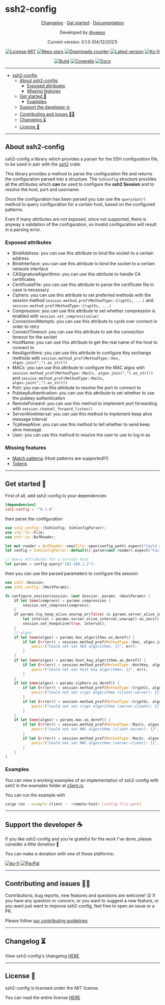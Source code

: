 # ssh2-config

<p align="center">
  <a href="CHANGELOG.md" target="_blank">Changelog</a>
  ·
  <a href="#get-started" target="_blank">Get started</a>
  ·
  <a href="https://docs.rs/ssh2-config" target="_blank">Documentation</a>
</p>

<p align="center">Developed by <a href="https://veeso.github.io/" target="_blank">@veeso</a></p>
<p align="center">Current version: 0.1.0 (04/12/2021)</p>

<p align="center">
  <a href="https://opensource.org/licenses/MIT"
    ><img
      src="https://img.shields.io/badge/License-MIT-teal.svg"
      alt="License-MIT"
  /></a>
  <a href="https://github.com/veeso/ssh2-config/stargazers"
    ><img
      src="https://img.shields.io/github/stars/veeso/ssh2-config.svg"
      alt="Repo stars"
  /></a>
  <a href="https://crates.io/crates/ssh2-config"
    ><img
      src="https://img.shields.io/crates/d/ssh2-config.svg"
      alt="Downloads counter"
  /></a>
  <a href="https://crates.io/crates/ssh2-config"
    ><img
      src="https://img.shields.io/crates/v/ssh2-config.svg"
      alt="Latest version"
  /></a>
  <a href="https://ko-fi.com/E1E079AAD">
    <img
      src="https://img.shields.io/badge/donate-ko--fi-red"
      alt="Ko-fi"
  /></a>
</p>
<p align="center">
  <a href="https://github.com/veeso/ssh2-config/actions"
    ><img
      src="https://github.com/veeso/ssh2-config/workflows/Build/badge.svg"
      alt="Build"
  /></a>
  <a href="https://coveralls.io/github/veeso/ssh2-config"
    ><img
      src="https://coveralls.io/repos/github/veeso/ssh2-config/badge.svg"
      alt="Coveralls"
  /></a>
  <a href="https://docs.rs/ssh2-config"
    ><img
      src="https://docs.rs/ssh2-config/badge.svg"
      alt="Docs"
  /></a>
</p>

---

- [ssh2-config](#ssh2-config)
  - [About ssh2-config](#about-ssh2-config)
    - [Exposed attributes](#exposed-attributes)
    - [Missing features](#missing-features)
  - [Get started 🚀](#get-started-)
    - [Examples](#examples)
  - [Support the developer ☕](#support-the-developer-)
  - [Contributing and issues 🤝🏻](#contributing-and-issues-)
  - [Changelog ⏳](#changelog-)
  - [License 📃](#license-)

---

## About ssh2-config

ssh2-config a library which provides a parser for the SSH configuration file, to be used in pair with the [ssh2](https://github.com/alexcrichton/ssh2-rs) crate.

This library provides a method to parse the configuration file and returns the configuration parsed into a structure.
The `SshConfig` structure provides all the attributes which **can** be used to configure the **ssh2 Session** and to resolve
the host, port and username.

Once the configuration has been parsed you can use the `query(&str)` method to query configuration for a certain host, based on the configured patterns.

Even if many attributes are not exposed, since not supported, there is anyway a validation of the configuration, so invalid configuration will result in a parsing error.

### Exposed attributes

- BindAddress: you can use this attribute to bind the socket to a certain address
- BindInterface: you can use this attribute to bind the socket to a certain network interface
- CASignatureAlgorithms: you can use this attribute to handle CA certificates
- CertificateFile: you can use this attribute to parse the certificate file in case is necessary
- Ciphers: you can use this attribute to set preferred methods with the session method `session.method_pref(MethodType::CryptCs, ...)` and `session.method_pref(MethodType::CryptSc, ...)`
- Compression: you can use this attribute to set whether compression is enabled with `session.set_compress(value)`
- ConnectionAttempts: you can use this attribute to cycle over connect in order to retry
- ConnectTimeout: you can use this attribute to set the connection timeout for the socket
- HostName: you can use this attribute to get the real name of the host to connect to
- KexAlgorithms: you can use this attribute to configure Key exchange methods with `session.method_pref(MethodType::Kex, algos.join(",").as_str())`
- MACs: you can use this attribute to configure the MAC algos with `session.method_pref(MethodType::MacCs, algos.join(",").as_str())` and `session.method_pref(MethodType::MacSc, algos.join(",").as_str())`
- Port: you can use this attribute to resolve the port to connect to
- PubkeyAuthentication: you can use this attribute to set whether to use the pubkey authentication
- RemoteForward: you can use this method to implement port forwarding with `session.channel_forward_listen()`
- ServerAliveInterval: you can use this method to implement keep alive message interval
- TcpKeepAlive: you can use this method to tell whether to send keep alive message
- User: you can use this method to resolve the user to use to log in as

### Missing features

- [Match patterns](http://man.openbsd.org/OpenBSD-current/man5/ssh_config.5#Match) (Host patterns are supported!!!)
- [Tokens](http://man.openbsd.org/OpenBSD-current/man5/ssh_config.5#TOKENS)

---

## Get started 🚀

First of all, add ssh2-config to your dependencies

```toml
[dependencies]
ssh2-config = "^0.1.0"
```

then parse the configuration

```rust
use ssh2_config::{SshConfig, SshConfigParser};
use std::fs::File;
use std::io::BufReader;

let mut reader = BufReader::new(File::open(config_path).expect("Could not open configuration file"));
let config = SshConfigParser::default().parse(&mut reader).expect("Failed to parse configuration");

// Query attributes for a certain host
let params = config.query("192.168.1.2");
```

then you can use the parsed parameters to configure the session:

```rust
use ssh2::Session;
use ssh2_config::{HostParams};

fn configure_session(session: &mut Session, params: &HostParams) {
    if let Some(compress) = params.compression {
        session.set_compress(compress);
    }
    if params.tcp_keep_alive.unwrap_or(false) && params.server_alive_interval.is_some() {
        let interval = params.server_alive_interval.unwrap().as_secs() as u32;
        session.set_keepalive(true, interval);
    }
    // algos
    if let Some(algos) = params.kex_algorithms.as_deref() {
        if let Err(err) = session.method_pref(MethodType::Kex, algos.join(",").as_str()) {
            panic!("Could not set KEX algorithms: {}", err);
        }
    }
    if let Some(algos) = params.host_key_algorithms.as_deref() {
        if let Err(err) = session.method_pref(MethodType::HostKey, algos.join(",").as_str()) {
            panic!("Could not set host key algorithms: {}", err);
        }
    }
    if let Some(algos) = params.ciphers.as_deref() {
        if let Err(err) = session.method_pref(MethodType::CryptCs, algos.join(",").as_str()) {
            panic!("Could not set crypt algorithms (client-server): {}", err);
        }
        if let Err(err) = session.method_pref(MethodType::CryptSc, algos.join(",").as_str()) {
            panic!("Could not set crypt algorithms (server-client): {}", err);
        }
    }
    if let Some(algos) = params.mac.as_deref() {
        if let Err(err) = session.method_pref(MethodType::MacCs, algos.join(",").as_str()) {
            panic!("Could not set MAC algorithms (client-server): {}", err);
        }
        if let Err(err) = session.method_pref(MethodType::MacSc, algos.join(",").as_str()) {
            panic!("Could not set MAC algorithms (server-client): {}", err);
        }
    }
}
```

### Examples

You can view a working examples of an implementation of ssh2-config with ssh2 in the examples folder at [client.rs](examples/client.rs).

You can run the example with

```sh
cargo run --example client -- <remote-host> [config-file-path]
```

---

## Support the developer ☕

If you like ssh2-config and you're grateful for the work I've done, please consider a little donation 🥳

You can make a donation with one of these platforms:

[![ko-fi](https://img.shields.io/badge/Ko--fi-F16061?style=for-the-badge&logo=ko-fi&logoColor=white)](https://ko-fi.com/E1E079AAD)
[![PayPal](https://img.shields.io/badge/PayPal-00457C?style=for-the-badge&logo=paypal&logoColor=white)](https://www.paypal.me/chrisintin)

---

## Contributing and issues 🤝🏻

Contributions, bug reports, new features and questions are welcome! 😉
If you have any question or concern, or you want to suggest a new feature, or you want just want to improve ssh2-config, feel free to open an issue or a PR.

Please follow [our contributing guidelines](CONTRIBUTING.md)

---

## Changelog ⏳

View ssh2-config's changelog [HERE](CHANGELOG.md)

---

## License 📃

ssh2-config is licensed under the MIT license.

You can read the entire license [HERE](LICENSE)
